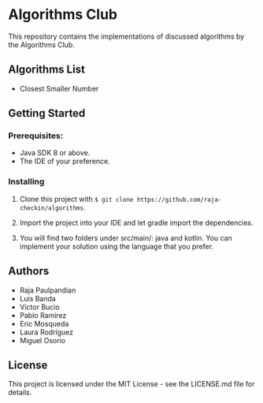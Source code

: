 # Algorithms Club
This repository contains the implementations of discussed algorithms by the 
Algorithms Club.

## Algorithms List
* Closest Smaller Number

## Getting Started

### Prerequisites:
* Java SDK 8 or above.
* The IDE of your preference.

### Installing
1. Clone this project with 
`$ git clone https://github.com/raja-checkin/algorithms`.

2. Import the project into your IDE and  let gradle import the dependencies.

3. You will find two folders under src/main/: java and kotlin. You can 
implement your solution using the language that you prefer.

## Authors
* Raja Paulpandian
* Luis Banda
* Víctor Bucio
* Pablo Ramírez
* Eric Mosqueda
* Laura Rodríguez
* Miguel Osorio


## License
This project is licensed under the MIT License - see the LICENSE.md file for 
details.